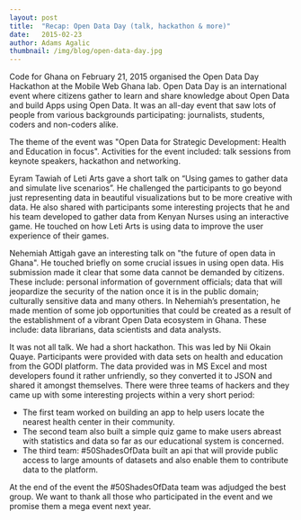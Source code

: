 ```yaml
---
layout: post 
title:  "Recap: Open Data Day (talk, hackathon & more)"
date:   2015-02-23 
author: Adams Agalic
thumbnail: /img/blog/open-data-day.jpg
---
```


Code for Ghana on February 21, 2015 organised the Open Data Day Hackathon at the Mobile Web Ghana lab. Open Data Day is an international event where citizens gather to learn and share knowledge about Open Data and build Apps using Open Data. It was an all-day event that saw lots of people from various backgrounds participating: journalists, students, coders and non-coders alike.


The theme of the event was "Open Data for Strategic Development: Health and Education in focus". Activities for the event included: talk sessions from keynote speakers, hackathon and networking.


Eyram Tawiah of Leti Arts gave a short talk on “Using games to gather data and simulate live scenarios”. He challenged the participants to go beyond just representing data in beautiful visualizations but to be more creative with data. He also shared with participants some interesting projects that he and his team developed to gather data from Kenyan Nurses using an interactive game. He touched on how Leti Arts is using data to improve the user experience of their games.


Nehemiah Attigah gave an interesting talk on "the future of open data in Ghana". He touched briefly on some crucial issues in using open data. His submission made it clear that some data cannot be demanded by citizens. These include: personal information of government officials; data that will jeopardize the security of the nation once it is in the public domain; culturally sensitive data and many others. In Nehemiah’s presentation, he made mention of some job opportunities that could be created as a result of the establishment of a vibrant Open Data ecosystem in Ghana. These include: data librarians, data scientists and data analysts.


It was not all talk. We had a short hackathon. This was led by Nii Okain Quaye. Participants were provided with data sets on health and education from the GODI platform. The data provided was in MS Excel and most developers found it rather unfriendly, so they converted it to JSON and shared it amongst themselves. There were three teams of hackers and they came up with some interesting projects within a very short period:

* The first team worked on building an app to help users locate the nearest health center in their community.
* The second team also built a simple quiz game to make users abreast with statistics and data so far as our educational system is concerned.
* The third team: #50ShadesOfData built an api that will provide public access to large amounts of datasets and also enable them to contribute data to the platform.


At the end of the event the #50ShadesOfData team was adjudged the best group. We want to thank all those who participated in the event and we promise them a mega event next year.
